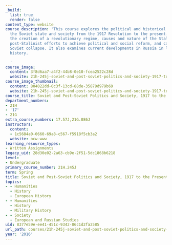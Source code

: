 ```yaml
---
_build:
  list: true
  render: false
content_type: website
course_description: 'This course explores the political and historical evolution of
  the Soviet state and society from the 1917 Revolution to the present. It covers
  the creation of a revolutionary regime, causes and nature of the Stalin revolution,
  post-Stalinist efforts to achieve political and social reform, and causes of the
  Soviet collapse. It also examines current developments in Russia in light of Soviet
  history.

  '
course_image:
  content: 3f8d6aa7-a4f2-44b8-0e10-fcea2522c28d
  website: 21h-245j-soviet-and-post-soviet-politics-and-society-1917-to-the-present-spring-2016
course_image_thumbnail:
  content: 804022dd-0c3f-13cd-88de-35879d979b69
  website: 21h-245j-soviet-and-post-soviet-politics-and-society-1917-to-the-present-spring-2016
course_title: Soviet and Post-Soviet Politics and Society, 1917 to the Present
department_numbers:
- 21H
- '17'
- 21G
extra_course_numbers: 17.57J,21G.086J
instructors:
  content:
  - 1c5684a0-0660-69a8-c567-f5918f5cb3a2
  website: ocw-www
learning_resource_types:
- Written Assignments
legacy_uid: 28d30e02-2a63-cb9e-2f51-5dc1868b6218
level:
- Undergraduate
primary_course_number: 21H.245J
term: Spring
title: Soviet and Post-Soviet Politics and Society, 1917 to the Present
topics:
- - Humanities
  - History
  - European History
- - Humanities
  - History
  - Military History
- - Society
  - European and Russian Studies
uid: 8377e59e-ee41-451c-9342-86c1d2fa2585
url_path: courses/21h-245j-soviet-and-post-soviet-politics-and-society-1917-to-the-present-spring-2016
year: '2016'
---
```

